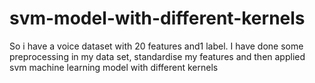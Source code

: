 # svm-model-with-different-kernels

So i have a voice dataset with 20 features and1 label.
I have done some preprocessing in my data set,
standardise my features and then applied svm machine learning model with different kernels
